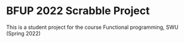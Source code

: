 # BFUP 2022 Scrabble Project
This is a student project for the course Functional programming, SWU (Spring 2022)

